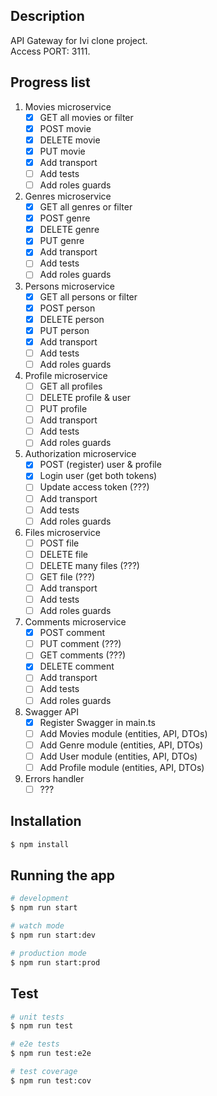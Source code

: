## Description

API Gateway for Ivi clone project.\
Access PORT: 3111.

## Progress list
1. Movies microservice
   - [x] GET all movies or filter
   - [x] POST movie
   - [x] DELETE movie
   - [x] PUT movie
   - [x] Add transport
   - [ ] Add tests
   - [ ] Add roles guards

2. Genres microservice
   - [x] GET all genres or filter
   - [x] POST genre
   - [x] DELETE genre
   - [x] PUT genre
   - [x] Add transport
   - [ ] Add tests
   - [ ] Add roles guards

3. Persons microservice
   - [x] GET all persons or filter
   - [x] POST person
   - [x] DELETE person
   - [x] PUT person
   - [x] Add transport
   - [ ] Add tests
   - [ ] Add roles guards

4. Profile microservice
   - [ ] GET all profiles
   - [ ] DELETE profile & user
   - [ ] PUT profile
   - [ ] Add transport
   - [ ] Add tests
   - [ ] Add roles guards

5. Authorization microservice
   - [x] POST (register) user & profile
   - [x] Login user (get both tokens)
   - [ ] Update access token (???)
   - [ ] Add transport
   - [ ] Add tests
   - [ ] Add roles guards

6. Files microservice
   - [ ] POST file
   - [ ] DELETE file
   - [ ] DELETE many files (???)
   - [ ] GET file (???)
   - [ ] Add transport
   - [ ] Add tests
   - [ ] Add roles guards

7. Comments microservice
   - [x] POST comment
   - [ ] PUT comment (???)
   - [ ] GET comments (???)
   - [x] DELETE comment
   - [ ] Add transport
   - [ ] Add tests
   - [ ] Add roles guards

8. Swagger API
   - [x] Register Swagger in main.ts 
   - [ ] Add Movies module (entities, API, DTOs) 
   - [ ] Add Genre module (entities, API, DTOs)
   - [ ] Add User module (entities, API, DTOs)
   - [ ] Add Profile module (entities, API, DTOs)

9. Errors handler
   - [ ] ???

## Installation

```bash
$ npm install
```

## Running the app

```bash
# development
$ npm run start

# watch mode
$ npm run start:dev

# production mode
$ npm run start:prod
```

## Test

```bash
# unit tests
$ npm run test

# e2e tests
$ npm run test:e2e

# test coverage
$ npm run test:cov
```